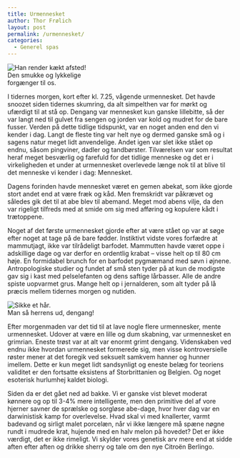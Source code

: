 ```yaml
---
title: Urmennesket
author: Thor Frølich
layout: post
permalink: /urmennesket/
categories:
  - Generel spas
---
```

<div class="bitImage bitRight" style="width: 196px">
  <img src="http://www.abekat.net/wp-content/images/apeman.jpg" alt="Han render kækt afsted!" /><br /> Den smukke og lykkelige forgænger til os.
</div>

I tidernes morgen, kort efter kl. 7.25, vågende urmennesket. Det havde snoozet siden tidernes skumring, da alt simpelthen var for mørkt og ufærdigt til at stå op. Dengang var mennesket kun ganske lillebitte, så der var langt ned til gulvet fra sengen og jorden var kold og mudret for de bare fusser. Verden på dette tidlige tidspunkt, var en noget anden end den vi kender i dag. Langt de fleste ting var helt nye og dermed ganske små og i sagens natur meget lidt anvendelige. Andet igen var slet ikke stået op endnu, såsom pingviner, dadler og tandbørster. Tilværelsen var som resultat heraf meget besværlig og farefuld for det tidlige menneske og det er i virkeligheden et under at urmennesket overlevede længe nok til at blive til det menneske vi kender i dag: Mennesket.

Dagens forinden havde mennesket været en gemen abekat, som ikke gjorde stort andet end at være fræk og kåd. Men fremskridt var påkrævet og således gik det til at abe blev til abemand. Meget mod abens vilje, da den var rigeligt tilfreds med at smide om sig med afføring og kopulere kådt i trætoppene.

Noget af det første urmennesket gjorde efter at være stået op var at søge efter noget at tage på de bare fødder. Instiktivt vidste vores forfædre at mammutjagt, ikke var tilrådeligt barfodet. Mammutten havde været oppe i adskillige dage og var derfor en ordentlig krabat – visse helt op til 80 cm høje. En formidabel brunch for en barfodet pygmæmand med søvn i øjnene. Antropologiske studier og fundet af små sten tyder på at kun de modigste gav sig i kast med pelselefanten og dens saftige lårbasser. Alle de andre spiste uopvarmet grus. Mange helt op i jernalderen, som alt tyder på lå præcis mellem tidernes morgen og nutiden.

<div class="bitImage bitLeft" style="width: 209px">
  <img src="http://www.abekat.net/wp-content/images/bogman.jpg" alt="Sikke et hår." /><br /> Man så herrens ud, dengang!
</div>

Efter morgenmaden var det tid til at lave nogle flere urmennesker, mente urmennesket. Udover at være en lille og dum skabning, var urmennesket en grimrian. Eneste trøst var at alt var enormt grimt dengang. Videnskaben ved endnu ikke hvordan urmennesket formerede sig, men visse kontroversielle røster mener at det foregik ved seksuelt samkvem hanner og hunner imellem. Dette er kun meget lidt sandsynligt og eneste belæg for teoriens validitet er den fortsatte eksistens af Storbrittanien og Belgien. Og noget esoterisk hurlumhej kaldet biologi.

Siden da er det gået ned ad bakke. Vi er ganske vist blevet moderat kønnere og op til 3-4% mere intelligente, men den primitive del af vore hjerner savner de sprælske og sorgløse abe-dage, hvor hver dag var en darwinistisk kamp for overlevelse. Hvad skal vi med knallerter, varmt badevand og sirligt malet porcelæn, når vi ikke længere må spæne nøgne rundt i mudrede krat, hujende med en halv melon på hovedet? Det er ikke værdigt, det er ikke rimeligt. Vi skylder vores genetisk arv mere end at sidde aften efter aften og drikke sherry og tale om den nye Citroën Berlingo.